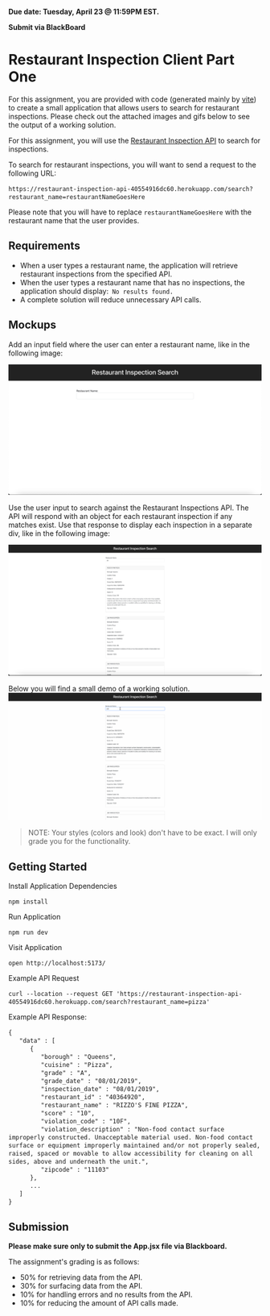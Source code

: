 **Due date: Tuesday, April 23 @ 11:59PM EST.**

**Submit via BlackBoard**

# Restaurant Inspection Client Part One

For this assignment, you are provided with code (generated mainly by [vite](https://vitejs.dev/guide/)) to create a small application that allows users to search for restaurant inspections. Please check out the attached images and gifs below to see the output of a working solution.

For this assignment, you will use the [Restaurant Inspection API](https://restaurant-inspection-api-40554916dc60.herokuapp.com/) to search for inspections.

To search for restaurant inspections, you will want to send a request to the following URL:
```
https://restaurant-inspection-api-40554916dc60.herokuapp.com/search?restaurant_name=restaurantNameGoesHere
```

Please note that you will have to replace `restaurantNameGoesHere` with the restaurant name that the user provides.

## Requirements

- When a user types a restaurant name, the application will retrieve restaurant inspections from the specified API.
- When the user types a restaurant name that has no inspections, the application should display:` No results found.`
- A complete solution will reduce unnecessary API calls.

## Mockups

Add an input field where the user can enter a restaurant name, like in the following image:

![Input field For Searching Restaurant Inspections](input_field.png)

Use the user input to search against the Restaurant Inspections API. The API will respond with an object for each restaurant inspection if any matches exist. Use that response to display each inspection in a separate div, like in the following image:

![Display Inspection Results](search_results.png)

Below you will find a small demo of a working solution.
![Working Solution Demo](demo.gif)

> NOTE: Your styles (colors and look) don't have to be exact. I will only grade you for the functionality.

## Getting Started
Install Application Dependencies
```
npm install
```

Run Application
```
npm run dev
```

Visit Application
```
open http://localhost:5173/
```

Example API Request
```
curl --location --request GET 'https://restaurant-inspection-api-40554916dc60.herokuapp.com/search?restaurant_name=pizza'
```

Example API Response:
```
{
   "data" : [
      {
         "borough" : "Queens",
         "cuisine" : "Pizza",
         "grade" : "A",
         "grade_date" : "08/01/2019",
         "inspection_date" : "08/01/2019",
         "restaurant_id" : "40364920",
         "restaurant_name" : "RIZZO'S FINE PIZZA",
         "score" : "10",
         "violation_code" : "10F",
         "violation_description" : "Non-food contact surface improperly constructed. Unacceptable material used. Non-food contact surface or equipment improperly maintained and/or not properly sealed, raised, spaced or movable to allow accessibility for cleaning on all sides, above and underneath the unit.",
         "zipcode" : "11103"
      },
      ...
   ]
}
```

## Submission

**Please make sure only to submit the App.jsx file via Blackboard.**

The assignment's grading is as follows:
  - 50% for retrieving data from the API.
  - 30% for surfacing data from the API.
  - 10% for handling errors and no results from the API.
  - 10% for reducing the amount of API calls made.
